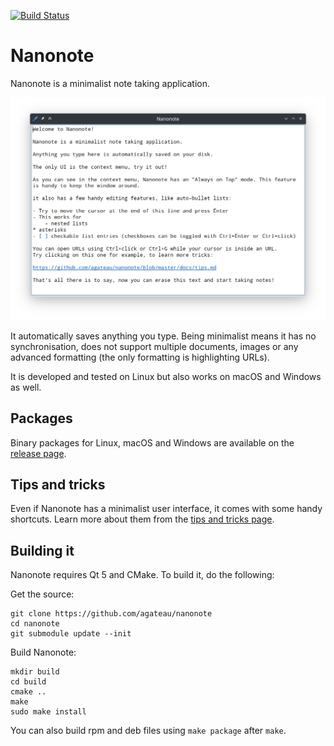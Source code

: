 [![Build Status](https://github.com/agateau/nanonote/actions/workflows/main.yml/badge.svg)](https://github.com/agateau/nanonote/actions/workflows/main.yml)

# Nanonote

Nanonote is a minimalist note taking application.

![Screenshot](screenshot.png)

It automatically saves anything you type. Being minimalist means it has no synchronisation, does not support multiple documents, images or any advanced formatting (the only formatting is highlighting URLs).

It is developed and tested on Linux but also works on macOS and Windows as well.

## Packages

Binary packages for Linux, macOS and Windows are available on the [release page][].

[release page]: https://github.com/agateau/nanonote/releases

## Tips and tricks

Even if Nanonote has a minimalist user interface, it comes with some handy shortcuts. Learn more about them from the [tips and tricks page](docs/tips.md).

## Building it

Nanonote requires Qt 5 and CMake. To build it, do the following:

Get the source:

    git clone https://github.com/agateau/nanonote
    cd nanonote
    git submodule update --init

Build Nanonote:

    mkdir build
    cd build
    cmake ..
    make
    sudo make install

You can also build rpm and deb files using `make package` after `make`.
